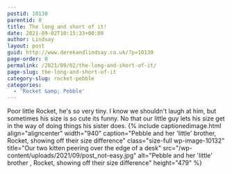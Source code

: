 ```yaml
---
postid: 10130
parentid: 0
title: The long and short of it!
date: 2021-09-02T10:15:33+00:00
author: Lindsay
layout: post
guid: http://www.derekandlindsay.co.uk/?p=10130
page-order: 0
permalink: /2021/09/02/the-long-and-short-of-it/
page-slug: the-long-and-short-of-it
category-slug: rocket-pebble
categories:
  - 'Rocket &amp; Pebble'
---
```

Poor little Rocket, he's so very tiny. I know we shouldn't laugh at him, but sometimes his size is so cute its funny. No that our little guy lets his size get in the way of doing things his sister does. {% include captionedimage.html align="aligncenter" width="940" caption="Pebble and her \'little\' brother, Rocket, showing off their size difference" class="size-full wp-image-10132" title="Our two kitten peering over the edge of a desk" src="/wp-content/uploads/2021/09/post_not-easy.jpg" alt="Pebble and her 'little' brother , Rocket, showing off their size difference" height="479" %}
